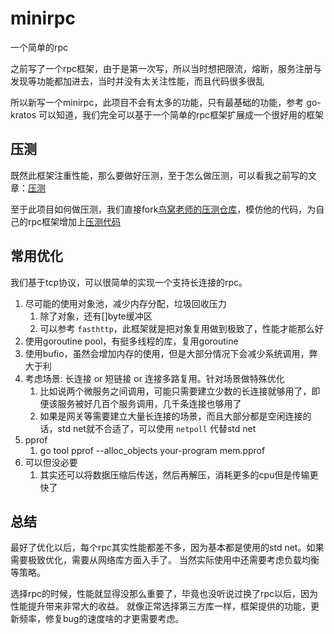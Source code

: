 # minirpc
一个简单的rpc

之前写了一个rpc框架，由于是第一次写，所以当时想把限流，熔断，服务注册与发现等功能都加进去，当时并没有太关注性能，而且代码很多很乱

所以新写一个minirpc，此项目不会有太多的功能，只有最基础的功能，参考 go-kratos 可以知道，我们完全可以基于一个简单的rpc框架扩展成一个很好用的框架

## 压测
既然此框架注重性能，那么要做好压测，至于怎么做压测，可以看我之前写的文章：[压测](https://xjip3se76o.feishu.cn/wiki/wikcne3GYIP9i952pURS7Vxuhhe)

至于此项目如何做压测，我们直接fork[鸟窝老师的压测仓库](https://github.com/rpcxio/rpcx-benchmark)，模仿他的代码，为自己的rpc框架增加上[压测代码](https://github.com/dayueba/rpc-benchmark)

## 常用优化
我们基于tcp协议，可以很简单的实现一个支持长连接的rpc。

1. 尽可能的使用对象池，减少内存分配，垃圾回收压力
   1. 除了对象，还有[]byte缓冲区
   2. 可以参考 `fasthttp`，此框架就是把对象复用做到极致了，性能才能那么好
2. 使用goroutine pool，有挺多线程的库，复用goroutine
3. 使用bufio，虽然会增加内存的使用，但是大部分情况下会减少系统调用，弊大于利
4. 考虑场景: 长连接 or 短链接 or 连接多路复用。针对场景做特殊优化
   1. 比如说两个微服务之间调用，可能只需要建立少数的长连接就够用了，即便该服务被好几百个服务调用，几千条连接也够用了
   2. 如果是网关等需要建立大量长连接的场景，而且大部分都是空闲连接的话，std net就不合适了，可以使用 `netpoll` 代替std net
5. pprof
   1. go tool pprof --alloc_objects your-program mem.pprof
6. 可以但没必要
   1. 其实还可以将数据压缩后传送，然后再解压，消耗更多的cpu但是传输更快了

## 总结
最好了优化以后，每个rpc其实性能都差不多，因为基本都是使用的std net。如果需要极致优化，需要从网络库方面入手了。
当然实际使用中还需要考虑负载均衡等策略。

选择rpc的时候，性能就显得没那么重要了，毕竟也没听说过换了rpc以后，因为性能提升带来非常大的收益。
就像正常选择第三方库一样，框架提供的功能，更新频率，修复bug的速度啥的才更需要考虑。